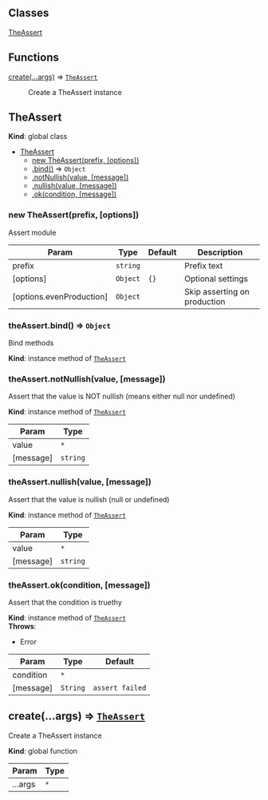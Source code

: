 <!--- Code generated by @the-/script-doc. DO NOT EDIT. -->

## Classes

<dl>
<dt><a href="#TheAssert">TheAssert</a></dt>
<dd></dd>
</dl>

## Functions

<dl>
<dt><a href="#create">create(...args)</a> ⇒ <code><a href="#TheAssert">TheAssert</a></code></dt>
<dd><p>Create a TheAssert instance</p>
</dd>
</dl>

<a name="TheAssert"></a>

## TheAssert
**Kind**: global class  

* [TheAssert](#TheAssert)
    * [new TheAssert(prefix, [options])](#new_TheAssert_new)
    * [.bind()](#TheAssert+bind) ⇒ <code>Object</code>
    * [.notNullish(value, [message])](#TheAssert+notNullish)
    * [.nullish(value, [message])](#TheAssert+nullish)
    * [.ok(condition, [message])](#TheAssert+ok)

<a name="new_TheAssert_new"></a>

### new TheAssert(prefix, [options])
Assert module


| Param | Type | Default | Description |
| --- | --- | --- | --- |
| prefix | <code>string</code> |  | Prefix text |
| [options] | <code>Object</code> | <code>{}</code> | Optional settings |
| [options.evenProduction] | <code>Object</code> |  | Skip asserting on production |

<a name="TheAssert+bind"></a>

### theAssert.bind() ⇒ <code>Object</code>
Bind methods

**Kind**: instance method of [<code>TheAssert</code>](#TheAssert)  
<a name="TheAssert+notNullish"></a>

### theAssert.notNullish(value, [message])
Assert that the value is NOT nullish (means either null nor undefined)

**Kind**: instance method of [<code>TheAssert</code>](#TheAssert)  

| Param | Type |
| --- | --- |
| value | <code>\*</code> | 
| [message] | <code>string</code> | 

<a name="TheAssert+nullish"></a>

### theAssert.nullish(value, [message])
Assert that the value is nullish (null or undefined)

**Kind**: instance method of [<code>TheAssert</code>](#TheAssert)  

| Param | Type |
| --- | --- |
| value | <code>\*</code> | 
| [message] | <code>string</code> | 

<a name="TheAssert+ok"></a>

### theAssert.ok(condition, [message])
Assert that the condition is truethy

**Kind**: instance method of [<code>TheAssert</code>](#TheAssert)  
**Throws**:

- Error


| Param | Type | Default |
| --- | --- | --- |
| condition | <code>\*</code> |  | 
| [message] | <code>String</code> | <code>assert failed</code> | 

<a name="create"></a>

## create(...args) ⇒ [<code>TheAssert</code>](#TheAssert)
Create a TheAssert instance

**Kind**: global function  

| Param | Type |
| --- | --- |
| ...args | <code>\*</code> | 

